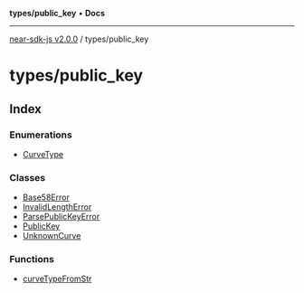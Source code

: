 **types/public_key** • **Docs**

***

[near-sdk-js v2.0.0](../../packages.md) / types/public\_key

# types/public\_key

## Index

### Enumerations

- [CurveType](enumerations/CurveType.md)

### Classes

- [Base58Error](classes/Base58Error.md)
- [InvalidLengthError](classes/InvalidLengthError.md)
- [ParsePublicKeyError](classes/ParsePublicKeyError.md)
- [PublicKey](classes/PublicKey.md)
- [UnknownCurve](classes/UnknownCurve.md)

### Functions

- [curveTypeFromStr](functions/curveTypeFromStr.md)
